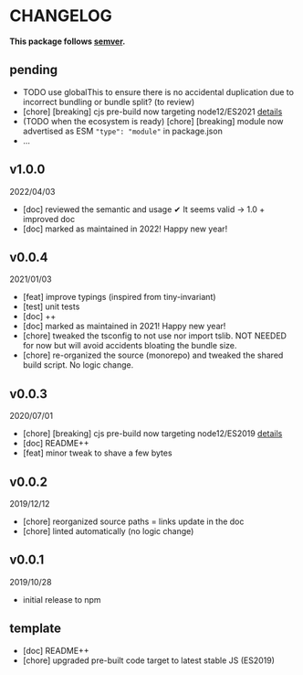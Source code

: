 # CHANGELOG
**This package follows [semver](https://semver.org/).**

## pending
* TODO use globalThis to ensure there is no accidental duplication due to incorrect bundling or bundle split? (to review)
* [chore] [breaking] cjs pre-build now targeting node12/ES2021 [details](../../0-CONTRIBUTING/06-conventions--js--modules.md)
* (TODO when the ecosystem is ready) [chore] [breaking] module now advertised as ESM `"type": "module"` in package.json
* ...

## v1.0.0
2022/04/03
* [doc] reviewed the semantic and usage ✔ It seems valid -> 1.0 + improved doc
* [doc] marked as maintained in 2022! Happy new year!

## v0.0.4
2021/01/03
* [feat] improve typings (inspired from tiny-invariant)
* [test] unit tests
* [doc] ++
* [doc] marked as maintained in 2021! Happy new year!
* [chore] tweaked the tsconfig to not use nor import tslib. NOT NEEDED for now but will avoid accidents bloating the bundle size.
* [chore] re-organized the source (monorepo) and tweaked the shared build script. No logic change.

## v0.0.3
2020/07/01
* [chore] [breaking] cjs pre-build now targeting node12/ES2019 [details](../../CONTRIBUTING/module-exports.md)
* [doc] README++
* [feat] minor tweak to shave a few bytes

## v0.0.2
2019/12/12
* [chore] reorganized source paths = links update in the doc
* [chore] linted automatically (no logic change)

## v0.0.1
2019/10/28
* initial release to npm

## template
* [doc] README++
* [chore] upgraded pre-built code target to latest stable JS (ES2019)
